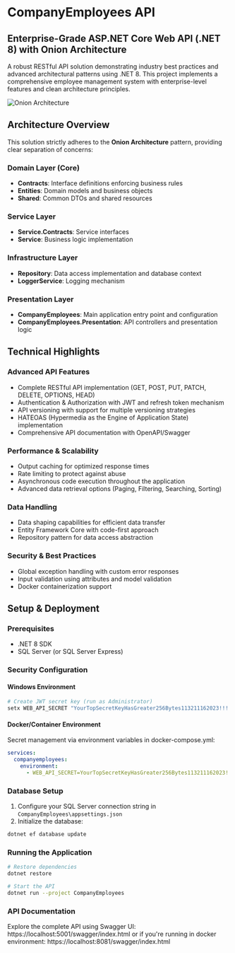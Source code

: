 # CompanyEmployees API

## Enterprise-Grade ASP.NET Core Web API (.NET 8) with Onion Architecture

A robust RESTful API solution demonstrating industry best practices and advanced architectural patterns using .NET 8. This project implements a comprehensive employee management system with enterprise-level features and clean architecture principles.

![Onion Architecture](https://code-maze.com/wp-content/uploads/2021/07/onion_architecture.jpeg)

## Architecture Overview

This solution strictly adheres to the **Onion Architecture** pattern, providing clear separation of concerns:

### Domain Layer (Core)
- **Contracts**: Interface definitions enforcing business rules
- **Entities**: Domain models and business objects
- **Shared**: Common DTOs and shared resources

### Service Layer
- **Service.Contracts**: Service interfaces
- **Service**: Business logic implementation

### Infrastructure Layer
- **Repository**: Data access implementation and database context
- **LoggerService**: Logging mechanism

### Presentation Layer
- **CompanyEmployees**: Main application entry point and configuration
- **CompanyEmployees.Presentation**: API controllers and presentation logic

## Technical Highlights

### Advanced API Features
- Complete RESTful API implementation (GET, POST, PUT, PATCH, DELETE, OPTIONS, HEAD)
- Authentication & Authorization with JWT and refresh token mechanism
- API versioning with support for multiple versioning strategies
- HATEOAS (Hypermedia as the Engine of Application State) implementation
- Comprehensive API documentation with OpenAPI/Swagger

### Performance & Scalability
- Output caching for optimized response times
- Rate limiting to protect against abuse
- Asynchronous code execution throughout the application
- Advanced data retrieval options (Paging, Filtering, Searching, Sorting)

### Data Handling
- Data shaping capabilities for efficient data transfer
- Entity Framework Core with code-first approach
- Repository pattern for data access abstraction

### Security & Best Practices
- Global exception handling with custom error responses
- Input validation using attributes and model validation
- Docker containerization support

## Setup & Deployment

### Prerequisites
- .NET 8 SDK
- SQL Server (or SQL Server Express)

### Security Configuration

#### Windows Environment
```bash
# Create JWT secret key (run as Administrator)
setx WEB_API_SECRET "YourTopSecretKeyHasGreater256Bytes113211162023!!!!" /M
```

#### Docker/Container Environment
Secret management via environment variables in docker-compose.yml:
```yaml
services:
  companyemployees:
    environment:
      - WEB_API_SECRET=YourTopSecretKeyHasGreater256Bytes113211162023!!!!
```

### Database Setup
1. Configure your SQL Server connection string in `CompanyEmployees\appsettings.json`
2. Initialize the database:
```bash
dotnet ef database update
```

### Running the Application
```bash
# Restore dependencies
dotnet restore

# Start the API
dotnet run --project CompanyEmployees
```

### API Documentation
Explore the complete API using Swagger UI: https://localhost:5001/swagger/index.html
or if you're running in docker environment: https://localhost:8081/swagger/index.html
